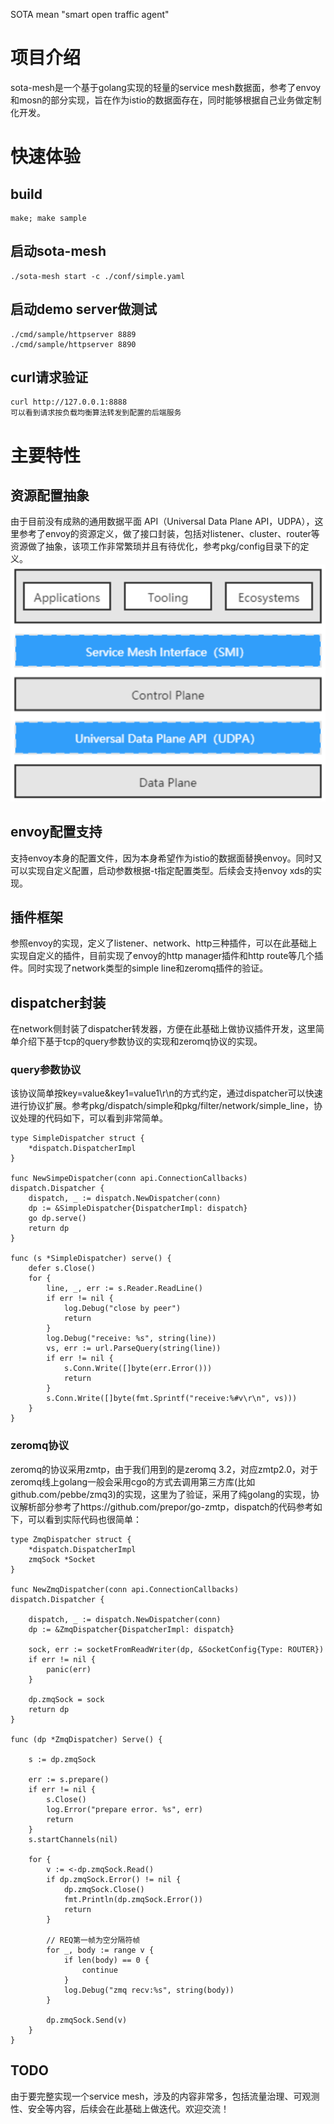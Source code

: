 SOTA mean "smart open traffic agent"

# 项目介绍
sota-mesh是一个基于golang实现的轻量的service mesh数据面，参考了envoy和mosn的部分实现，旨在作为istio的数据面存在，同时能够根据自己业务做定制化开发。

# 快速体验
## build
```
make; make sample
```
## 启动sota-mesh
```
./sota-mesh start -c ./conf/simple.yaml
```
## 启动demo server做测试
```
./cmd/sample/httpserver 8889
./cmd/sample/httpserver 8890
```
## curl请求验证
```
curl http://127.0.0.1:8888
可以看到请求按负载均衡算法转发到配置的后端服务
```

# 主要特性
## 资源配置抽象
由于目前没有成熟的通用数据平面 API（Universal Data Plane API，UDPA），这里参考了envoy的资源定义，做了接口封装，包括对listener、cluster、router等资源做了抽象，该项工作非常繁琐并且有待优化，参考pkg/config目录下的定义。
![Alt text](image.png)

## envoy配置支持
支持envoy本身的配置文件，因为本身希望作为istio的数据面替换envoy。同时又可以实现自定义配置，启动参数根据-t指定配置类型。后续会支持envoy xds的实现。

## 插件框架
参照envoy的实现，定义了listener、network、http三种插件，可以在此基础上实现自定义的插件，目前实现了envoy的http manager插件和http route等几个插件。同时实现了network类型的simple line和zeromq插件的验证。

## dispatcher封装
在network侧封装了dispatcher转发器，方便在此基础上做协议插件开发，这里简单介绍下基于tcp的query参数协议的实现和zeromq协议的实现。
### query参数协议
该协议简单按key=value&key1=value1\r\n的方式约定，通过dispatcher可以快速进行协议扩展。参考pkg/dispatch/simple和pkg/filter/network/simple_line，协议处理的代码如下，可以看到非常简单。
```
type SimpleDispatcher struct {
	*dispatch.DispatcherImpl
}

func NewSimpeDispatcher(conn api.ConnectionCallbacks) dispatch.Dispatcher {
	dispatch, _ := dispatch.NewDispatcher(conn)
	dp := &SimpleDispatcher{DispatcherImpl: dispatch}
	go dp.serve()
	return dp
}

func (s *SimpleDispatcher) serve() {
	defer s.Close()
	for {
		line, _, err := s.Reader.ReadLine()
		if err != nil {
			log.Debug("close by peer")
			return
		}
		log.Debug("receive: %s", string(line))
		vs, err := url.ParseQuery(string(line))
		if err != nil {
			s.Conn.Write([]byte(err.Error()))
			return
		}
		s.Conn.Write([]byte(fmt.Sprintf("receive:%#v\r\n", vs)))
	}
}
```

### zeromq协议
zeromq的协议采用zmtp，由于我们用到的是zeromq 3.2，对应zmtp2.0，对于zeromq线上golang一般会采用cgo的方式去调用第三方库(比如github.com/pebbe/zmq3)的实现，这里为了验证，采用了纯golang的实现，协议解析部分参考了https://github.com/prepor/go-zmtp，dispatch的代码参考如下，可以看到实际代码也很简单：
```
type ZmqDispatcher struct {
	*dispatch.DispatcherImpl
	zmqSock *Socket
}

func NewZmqDispatcher(conn api.ConnectionCallbacks) dispatch.Dispatcher {

	dispatch, _ := dispatch.NewDispatcher(conn)
	dp := &ZmqDispatcher{DispatcherImpl: dispatch}

	sock, err := socketFromReadWriter(dp, &SocketConfig{Type: ROUTER})
	if err != nil {
		panic(err)
	}

	dp.zmqSock = sock
	return dp
}

func (dp *ZmqDispatcher) Serve() {

	s := dp.zmqSock

	err := s.prepare()
	if err != nil {
		s.Close()
		log.Error("prepare error. %s", err)
		return
	}
	s.startChannels(nil)

	for {
		v := <-dp.zmqSock.Read()
		if dp.zmqSock.Error() != nil {
			dp.zmqSock.Close()
			fmt.Println(dp.zmqSock.Error())
			return
		}

		// REQ第一帧为空分隔符帧
		for _, body := range v {
			if len(body) == 0 {
				continue
			}
			log.Debug("zmq recv:%s", string(body))
		}

		dp.zmqSock.Send(v)
	}
}
```

## TODO
由于要完整实现一个service mesh，涉及的内容非常多，包括流量治理、可观测性、安全等内容，后续会在此基础上做迭代。欢迎交流！
